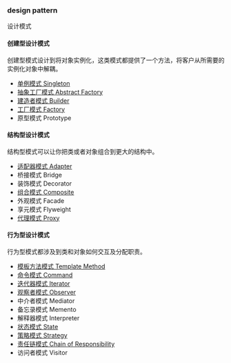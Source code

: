 ### design pattern
设计模式

#### 创建型设计模式
创建型模式设计到将对象实例化，这类模式都提供了一个方法，将客户从所需要的实例化对象中解耦。
- [单例模式 Singleton](https://github.com/yuechang/designPatterns/blob/master/src/com/yc/pattern/singleton/singleton.md#singleton-pattern)
- [抽象工厂模式 Abstract Factory](https://github.com/yuechang/designPatterns/blob/master/src/com/yc/pattern/factory/abstractFactory/abstract-factory.md#abstract-factory-pattern)
- [建造者模式 Builder](https://github.com/yuechang/designPatterns/blob/master/src/com/yc/pattern/builder/builder.md#builder-pattern)
- [工厂模式 Factory](https://github.com/yuechang/designPatterns/blob/master/src/com/yc/pattern/factory/factoryMethod/factory-method.md#factory-method-pattern)
- 原型模式 Prototype

#### 结构型设计模式
结构型模式可以让你把类或者对象组合到更大的结构中。
- [适配器模式 Adapter](https://github.com/yuechang/designPatterns/blob/master/src/com/yc/pattern/adapter/adapter.md#adapter-pattern)
- 桥接模式 Bridge
- 装饰模式 Decorator
- [组合模式 Composite](https://github.com/yuechang/designPatterns/blob/master/src/com/yc/pattern/composite/composite.md#composite-pattern)
- 外观模式 Facade
- 享元模式 Flyweight
- [代理模式 Proxy](https://github.com/yuechang/designPatterns/blob/master/src/com/yc/pattern/proxy/proxy.md#proxy-pattern)

#### 行为型设计模式
行为型模式都涉及到类和对象如何交互及分配职责。
- [模板方法模式 Template Method](https://github.com/yuechang/designPatterns/blob/master/src/com/yc/pattern/template/template.md#template-pattern)
- [命令模式 Command](https://github.com/yuechang/designPatterns/blob/master/src/com/yc/pattern/iterator/iterator.md#command-pattern)
- [迭代器模式 Iterator](https://github.com/yuechang/designPatterns/blob/master/src/com/yc/pattern/iterator/iterator.md#iterator-pattern)
- [观察者模式 Observer](https://github.com/yuechang/designPatterns/blob/master/src/com/yc/pattern/observer/observer.md#observer-pattern)
- 中介者模式 Mediator
- 备忘录模式 Memento
- 解释器模式 Interpreter
- [状态模式 State](https://github.com/yuechang/designPatterns/blob/master/src/com/yc/pattern/state/state.md#state-pattern)
- [策略模式 Strategy](https://github.com/yuechang/designPatterns/blob/master/src/com/yc/pattern/strategy/strategy.md)
- [责任链模式 Chain of Responsibility](https://github.com/yuechang/designPatterns/blob/master/src/com/yc/pattern/chainofrespo/chainOfResponsibility.md#chain-of-responsibility-pattern)
- 访问者模式 Visitor

